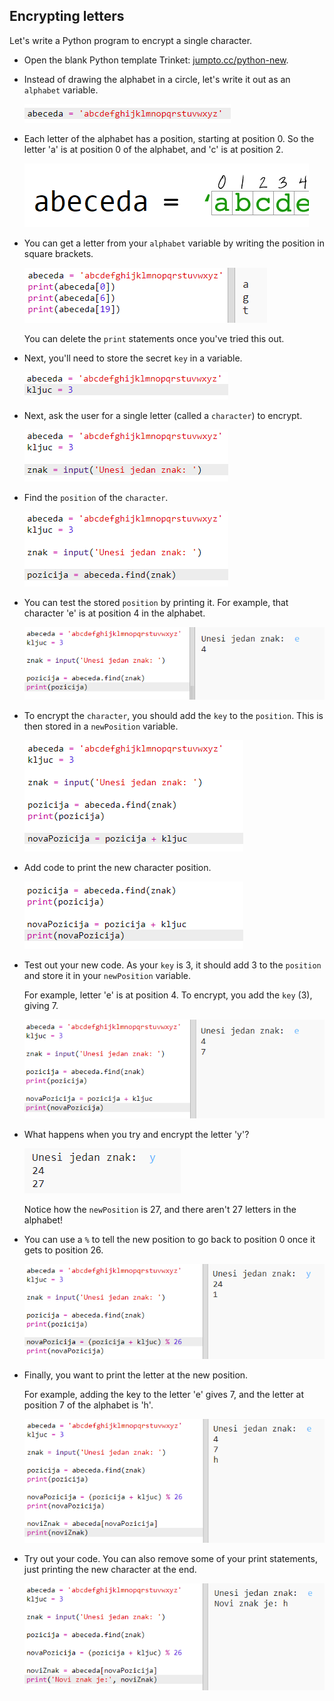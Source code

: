 ## Encrypting letters

Let's write a Python program to encrypt a single character.

+ Open the blank Python template Trinket: <a href="http://jumpto.cc/python-new" target="_blank">jumpto.cc/python-new</a>.

+ Instead of drawing the alphabet in a circle, let's write it out as an `alphabet` variable.
    
    ![screenshot](images/messages-alphabet.png)

+ Each letter of the alphabet has a position, starting at position 0. So the letter 'a' is at position 0 of the alphabet, and 'c' is at position 2.
    
    ![screenshot](images/messages-array.png)

+ You can get a letter from your `alphabet` variable by writing the position in square brackets.
    
    ![screenshot](images/messages-alphabet-array.png)
    
    You can delete the `print` statements once you've tried this out.

+ Next, you'll need to store the secret `key` in a variable.
    
    ![screenshot](images/messages-key.png)

+ Next, ask the user for a single letter (called a `character`) to encrypt.
    
    ![screenshot](images/messages-character.png)

+ Find the `position` of the `character`.
    
    ![screenshot](images/messages-position.png)

+ You can test the stored `position` by printing it. For example, that character 'e' is at position 4 in the alphabet.
    
    ![screenshot](images/messages-position-test.png)

+ To encrypt the `character`, you should add the `key` to the `position`. This is then stored in a `newPosition` variable.
    
    ![screenshot](images/messages-newposition.png)

+ Add code to print the new character position.
    
    ![screenshot](images/messages-newposition-print.png)

+ Test out your new code. As your `key` is 3, it should add 3 to the `position` and store it in your `newPosition` variable.
    
    For example, letter 'e' is at position 4. To encrypt, you add the `key` (3), giving 7.
    
    ![screenshot](images/messages-newposition-test.png)

+ What happens when you try and encrypt the letter 'y'?
    
    ![screenshot](images/messages-modulus-bug.png)
    
    Notice how the `newPosition` is 27, and there aren't 27 letters in the alphabet!

+ You can use a `%` to tell the new position to go back to position 0 once it gets to position 26.
    
    ![screenshot](images/messages-modulus.png)

+ Finally, you want to print the letter at the new position.
    
    For example, adding the key to the letter 'e' gives 7, and the letter at position 7 of the alphabet is 'h'.
    
    ![screenshot](images/messages-newcharacter.png)

+ Try out your code. You can also remove some of your print statements, just printing the new character at the end.
    
    ![screenshot](images/messages-enc-test.png)